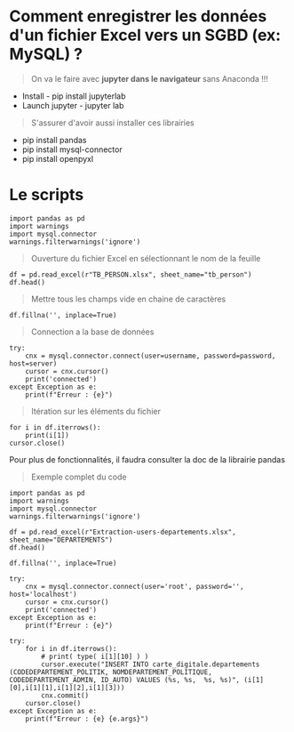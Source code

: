 # Comment enregistrer les données d'un fichier Excel vers un SGBD (ex: MySQL) ?

> On va le faire avec **jupyter dans le navigateur** sans Anaconda !!!

 - Install -  pip install jupyterlab
 - Launch jupyter - jupyter lab
 > S'assurer d'avoir aussi installer ces librairies
 
 - pip install pandas
 - pip install mysql-connector
 - pip install openpyxl

# Le scripts

    import pandas as pd
    import warnings
    import mysql.connector
    warnings.filterwarnings('ignore')

> Ouverture du fichier Excel en sélectionnant le nom de la feuille

    df = pd.read_excel(r"TB_PERSON.xlsx", sheet_name="tb_person")
    df.head()

> Mettre tous les champs vide en chaine de caractères

    df.fillna('', inplace=True) 

> Connection a la base de données

    try:
        cnx = mysql.connector.connect(user=username, password=password, host=server)
        cursor = cnx.cursor()
        print('connected')
    except Exception as e:
        print(f"Erreur : {e}")

> Itération sur les éléments du fichier

    for i in df.iterrows():
        print(i[1])
    cursor.close()

Pour plus de fonctionnalités, il faudra consulter la doc de la librairie pandas

> Exemple complet du code

    import pandas as pd
    import warnings
    import mysql.connector
    warnings.filterwarnings('ignore')
    
    df = pd.read_excel(r"Extraction-users-departements.xlsx", sheet_name="DEPARTEMENTS")
    df.head()
    
    df.fillna('', inplace=True)
    
    try:
        cnx = mysql.connector.connect(user='root', password='', host='localhost')
        cursor = cnx.cursor()
        print('connected')
    except Exception as e:
        print(f"Erreur : {e}")
        
    try:
        for i in df.iterrows():
            # print( type( i[1][10] ) )
            cursor.execute("INSERT INTO carte_digitale.departements (CODEDEPARTEMENT_POLITIK, NOMDEPARTEMENT_POLITIQUE, CODEDEPARTEMENT_ADMIN, ID_AUTO) VALUES (%s, %s,  %s, %s)", (i[1][0],i[1][1],i[1][2],i[1][3]))
            cnx.commit()
        cursor.close()
    except Exception as e:
        print(f"Erreur : {e} {e.args}")
